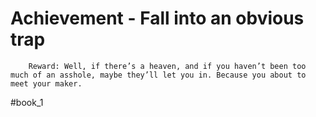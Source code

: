 # Achievement - Fall into an obvious trap
```
	Reward: Well, if there’s a heaven, and if you haven’t been too much of an asshole, maybe they’ll let you in. Because you about to meet your maker.
```


#book_1 